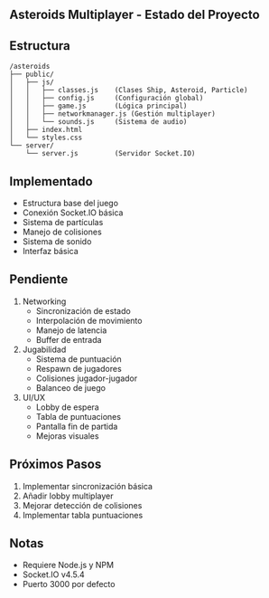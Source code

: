 ## Asteroids Multiplayer - Estado del Proyecto
## Estructura
```
/asteroids
├── public/
│   ├── js/
│   │   ├── classes.js    (Clases Ship, Asteroid, Particle)
│   │   ├── config.js     (Configuración global)
│   │   ├── game.js       (Lógica principal)
│   │   ├── networkmanager.js (Gestión multiplayer)
│   │   └── sounds.js     (Sistema de audio)
│   ├── index.html
│   └── styles.css
└── server/
    └── server.js         (Servidor Socket.IO)
```
## Implementado
- Estructura base del juego
- Conexión Socket.IO básica
- Sistema de partículas
- Manejo de colisiones
- Sistema de sonido
- Interfaz básica
## Pendiente
1. Networking
   - Sincronización de estado
   - Interpolación de movimiento
   - Manejo de latencia
   - Buffer de entrada
2. Jugabilidad
   - Sistema de puntuación
   - Respawn de jugadores
   - Colisiones jugador-jugador
   - Balanceo de juego
3. UI/UX
   - Lobby de espera
   - Tabla de puntuaciones
   - Pantalla fin de partida
   - Mejoras visuales
## Próximos Pasos
1. Implementar sincronización básica
2. Añadir lobby multiplayer
3. Mejorar detección de colisiones
4. Implementar tabla puntuaciones
## Notas
- Requiere Node.js y NPM
- Socket.IO v4.5.4
- Puerto 3000 por defecto
